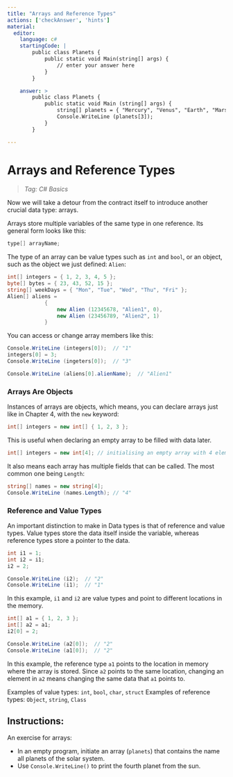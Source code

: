 ```yaml
---
title: "Arrays and Reference Types"
actions: ['checkAnswer', 'hints']
material: 
  editor:
    language: c#
    startingCode: |
        public class Planets {
            public static void Main(string[] args) {
                // enter your answer here
            }
        }

    answer: > 
        public class Planets {
            public static void Main (string[] args) {
                string[] planets = { "Mercury", "Venus", "Earth", "Mars", "Jupiter", "Saturn", "Uranus", "Neptune" }; 
                Console.WriteLine (planets[3]); 
            }
        }

---
```


# Arrays and Reference Types
> *Tag: C# Basics*

Now we will take a detour from the contract itself to introduce another crucial data type: arrays. 

Arrays store multiple variables of the same type in one reference. Its general form looks like this: 

```c#
type[] arrayName; 
```

The type of an array can be value types such as `int` and `bool`, or an object, such as the object we just defined: `Alien`: 

```c#
int[] integers = { 1, 2, 3, 4, 5 }; 
byte[] bytes = { 23, 43, 52, 15 }; 
string[] weekDays = { "Mon", "Tue", "Wed", "Thu", "Fri" }; 
Alien[] aliens = 
            {
                new Alien (12345678, "Alien1", 0), 
                new Alien (23456789, "Alien2", 1)
            }
```
You can access or change array members like this: 

```c#
Console.WriteLine (integers[0]);  // "1"
integers[0] = 3; 
Console.WriteLine (ingeters[0]);  // "3"

Console.WriteLine (aliens[0].alienName);  // "Alien1"
```

### Arrays Are Objects

Instances of arrays are objects, which means, you can declare arrays just like in Chapter 4, with the `new` keyword: 

```c#
int[] integers = new int[] { 1, 2, 3 }; 
```
This is useful when declaring an empty array to be filled with data later. 

```c#
int[] integers = new int[4]; // initialising an empty array with 4 elements. 
```

It also means each array has multiple fields that can be called. The most common one being `Length`: 

```c# 
string[] names = new string[4]; 
Console.WriteLine (names.Length); // "4"
```

### Reference and Value Types

An important distinction to make in Data types is that of reference and value types. Value types store the data itself inside the variable, whereas reference types store a pointer to the data. 

```c#
int i1 = 1; 
int i2 = i1; 
i2 = 2; 

Console.WriteLine (i2);  // "2"
Console.WriteLine (i1);  // "1"
```
In this example, `i1` and `i2` are value types and point to different locations in the memory. 

```c#
int[] a1 = { 1, 2, 3 }; 
int[] a2 = a1; 
i2[0] = 2; 

Console.WriteLine (a2[0]);  // "2"
Console.WriteLine (a1[0]);  // "2"
```

In this example, the reference type `a1` points to the location in memory where the array is stored. Since `a2` points to the same location, changing an element in `a2` means changing the same data that `a1` points to. 

Examples of value types: `int`, `bool`, `char`, `struct`
Examples of reference types: `Object`, `string`, `Class`

## Instructions: 

An exercise for arrays: 

- In an empty program, initiate an array (`planets`) that contains the name all planets of the solar system. 
- Use `Console.WriteLine()` to print the fourth planet from the sun. 